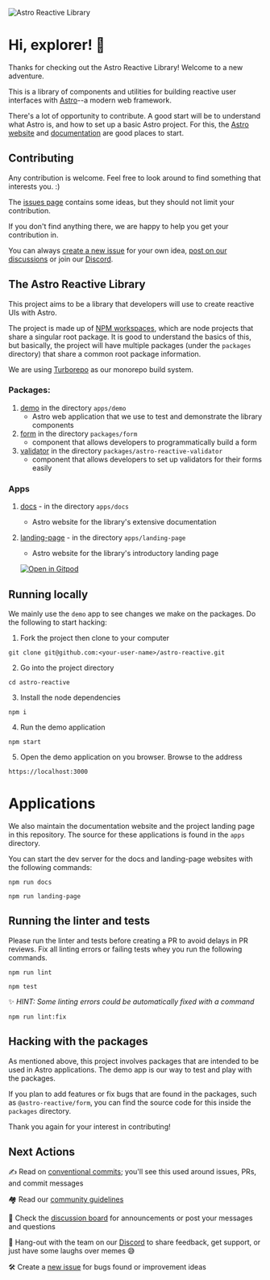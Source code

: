 ![Astro Reactive Library](https://user-images.githubusercontent.com/4262489/193419437-6e437743-47bf-482b-8f7e-de3c7f5285f8.png)

# Hi, explorer! 🚀

Thanks for checking out the Astro Reactive Library! Welcome to a new adventure.

This is a library of components and utilities for building reactive user interfaces with [Astro](https://astro.build)--a modern web framework.

There's a lot of opportunity to contribute. A good start will be to understand what Astro is, and how to set up a basic Astro project. For this, the [Astro website](https://astro.build) and [documentation](https://docs.astro.build/en/getting-started/) are good places to start.

## Contributing

Any contribution is welcome. Feel free to look around to find something that interests you. :)

The [issues page](https://github.com/astro-reactive/astro-reactive/issues?q=is%3Aopen+is%3Aissue+label%3A%22accepting+PRs%22) contains some ideas, but they should not limit your contribution.

If you don't find anything there, we are happy to help you get your contribution in.

You can always [create a new issue](https://github.com/astro-reactive/astro-reactive/issues/new/choose) for your own idea, [post on our discussions](https://github.com/astro-reactive/astro-reactive/discussions) or join our [Discord](https://discord.gg/kkvW7GYNAp).

## The Astro Reactive Library

This project aims to be a library that developers will use to create reactive UIs with Astro.

The project is made up of [NPM workspaces](https://docs.npmjs.com/cli/v7/using-npm/workspaces), which are node projects that share a singular root package. It is good to understand the basics of this, but basically, the project will have multiple packages (under the `packages` directory) that share a common root package information.

We are using [Turborepo](https://turbo.build/repo) as our monorepo build system.

### Packages:

1. [demo](https://github.com/astro-reactive/astro-reactive/tree/main/apps/demo) in the directory `apps/demo`
   - Astro web application that we use to test and demonstrate the library components
1. [form](https://github.com/astro-reactive/astro-reactive/tree/main/packages/form) in the directory `packages/form`
   - component that allows developers to programmatically build a form
1. [validator](https://github.com/astro-reactive/astro-reactive/tree/main/packages/validator) in the directory `packages/astro-reactive-validator`
   - component that allows developers to set up validators for their forms easily

### Apps
1. [docs](https://github.com/astro-reactive/astro-reactive/tree/main/apps/docs) - in the directory `apps/docs`
   - Astro website for the library's extensive documentation
1. [landing-page](https://github.com/astro-reactive/astro-reactive/tree/main/apps/landing-page) - in the directory `apps/landing-page`

   - Astro website for the library's introductory landing page

   [![Open in Gitpod](https://gitpod.io/button/open-in-gitpod.svg)](https://gitpod.io/#https://github.com/astro-reactive/astro-reactive.git)

## Running locally

We mainly use the `demo` app to see changes we make on the packages. Do the following to start hacking:

1. Fork the project then clone to your computer

```
git clone git@github.com:<your-user-name>/astro-reactive.git
```

2. Go into the project directory

```
cd astro-reactive
```

3. Install the node dependencies

```
npm i
```

4. Run the demo application

```
npm start
```

5. Open the demo application on you browser. Browse to the address

```
https://localhost:3000
```

# Applications

We also maintain the documentation website and the project landing page in this repository. The source for these applications is found in the `apps` directory.

You can start the dev server for the docs and landing-page websites with the following commands:

```
npm run docs
```

```
npm run landing-page
```

## Running the linter and tests

Please run the linter and tests before creating a PR to avoid delays in PR reviews. Fix all linting errors or failing tests whey you run the following commands.

```
npm run lint
```

```
npm test
```

✨ _HINT: Some linting errors could be automatically fixed with a command_

```
npm run lint:fix
```

## Hacking with the packages

As mentioned above, this project involves packages that are intended to be used in Astro applications. The demo app is our way to test and play with the packages.

If you plan to add features or fix bugs that are found in the packages, such as `@astro-reactive/form`, you can find the source code for this inside the `packages` directory.

Thank you again for your interest in contributing!

## Next Actions

✍️ Read on [conventional commits](https://www.conventionalcommits.org/en/v1.0.0/); you'll see this used around issues, PRs, and commit messages

🏘️ Read our [community guidelines](https://github.com/astro-reactive/astro-reactive/blob/main/CODE_OF_CONDUCT.md)

📝 Check the [discussion board](https://github.com/astro-reactive/astro-reactive/discussions) for announcements or post your messages and questions

💬 Hang-out with the team on our [Discord](https://discord.gg/kkvW7GYNAp) to share feedback, get support, or just have some laughs over memes 😅

🛠️ Create a [new issue](https://github.com/astro-reactive/astro-reactive/issues/new/choose) for bugs found or improvement ideas

<!--

## Play around examples:

  <a href="https://stackblitz.com/edit/github-ze9ebb-tthuka?file=package.json,src%2Fpages%2Findex.astro">
    <img
      src="https://developer.stackblitz.com/img/open_in_stackblitz_small.svg"
      alt="Play around in Stackblitz"
    />
  </a>
  <a href="https://codesandbox.io/s/astro-reactive-library-u72dgj?file=/src/pages/index.astro">
    <img
      src="https://img.shields.io/badge/Open%20in-CodeSandbox-040404?logo=codesandbox"
      alt="CodeSandbox"
    />
  </a>

-->